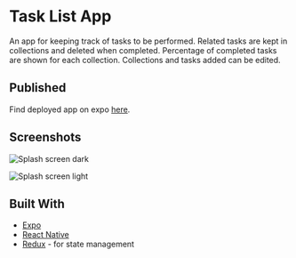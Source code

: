 # Task List App

An app for keeping track of tasks to be performed. Related tasks are kept in collections and deleted when completed. Percentage of completed tasks are shown for each collection. Collections and tasks added can be edited.


## Published

Find deployed app on expo [here](https://exp.host/@cobynnha/taskListApp).


## Screenshots

![Splash screen dark](/assets/ssdark.jpg)

![Splash screen light](/assets/sslight.jpg)


## Built With

- [Expo](https://expo.io/tools)
- [React Native](https://reactnative.dev/)
- [Redux](https://redux.js.org/) - for state management




